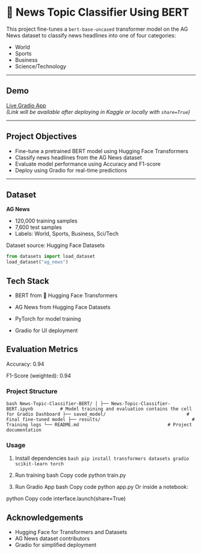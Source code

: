 # 📰 News Topic Classifier Using BERT

This project fine-tunes a `bert-base-uncased` transformer model on the AG News dataset to classify news headlines into one of four categories:

-  World
-  Sports
-  Business
-  Science/Technology

---

## Demo
 [Live Gradio App](#)  
_(Link will be available after deploying in Kaggle or locally with `share=True`)_

---

## Project Objectives

- Fine-tune a pretrained BERT model using Hugging Face Transformers
- Classify news headlines from the AG News dataset
- Evaluate model performance using Accuracy and F1-score
- Deploy using Gradio for real-time predictions

---

## Dataset

**AG News**  
- 120,000 training samples  
- 7,600 test samples  
- Labels: World, Sports, Business, Sci/Tech

Dataset source: Hugging Face Datasets  

```python
from datasets import load_dataset
load_dataset("ag_news")
```

## Tech Stack

- BERT from 🤗 Hugging Face Transformers

- AG News from Hugging Face Datasets

- PyTorch for model training

- Gradio for UI deployment

## Evaluation Metrics

Accuracy: 0.94

F1-Score (weighted): 0.94


### Project Structure

`bash
News-Topic-Classifier-BERT/
│
├── News-Topic-Classifier-BERT.ipynb          # Model training and evaluation contains the cell for Gradio Dashboard
├── saved_model/                              # Final fine-tuned model
├── results/                                  # Training logs
└── README.md                                 # Project documentation`

### Usage
1. Install dependencies
`bash
pip install transformers datasets gradio scikit-learn torch`

3. Run training
bash
Copy code
python train.py
4. Run Gradio App
bash
Copy code
python app.py
Or inside a notebook:

python
Copy code
interface.launch(share=True)

## Acknowledgements
- Hugging Face for Transformers and Datasets
- AG News dataset contributors
- Gradio for simplified deployment
